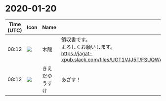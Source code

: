 # 2020-01-20

|Time (UTC)|Icon|Name|Message|
|---|---|---|---|
|08:12|![](https://secure.gravatar.com/avatar/14456b2c02c5c21da5c9e65d9839c8e2.jpg?s=72&d=https%3A%2F%2Fa.slack-edge.com%2Fdf10d%2Fimg%2Favatars%2Fava_0017-72.png)|木龍|領収書です。<br>よろしくお願いします。<br>https://jagat-xpub.slack.com/files/UGT1VJJ5T/FSUQW4YKE/________________________xml___________________________.pdf|
|08:12|![](https://avatars.slack-edge.com/2019-03-11/571585797168_09840ca518e784c46d3a_72.png)|きえだゆうすけ|あざす！|
